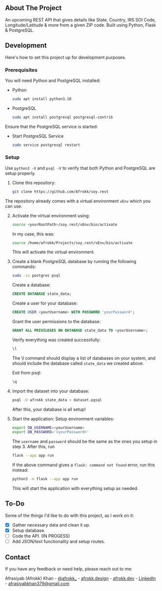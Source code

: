## About The Project

An upcoming REST API that gives details like State, Country, IRS SOI Code, Longitude/Latitude & more from a given ZIP code. Built using Python, Flask & PostgreSQL.

## Development
Here's how to set this project up for development purposes.

### Prerequisites
You will need Python and PostgreSQL installed:

* Python
  ```sh
  sudo apt install python3.10

* PostgreSQL
  ```sh
  sudo apt install postgresql postgresql-contrib 

Ensure that the PostgreSQL service is started:
* Start PostgreSQL Service
  ```sh
  sudo service postgresql restart

### Setup
Use `python3 -V` and `psql -V` to verify that both Python and PostgreSQL are setup properly. 

1. Clone this repository:
   ```sh
   git clone https://github.com/Afrokk/soy.rest
   ```
  The repository already comes with a virtual environment `vEnv` which you can use. 

2. Activate the virtual environment using: 
    ```sh
    source <yourRootPath>/soy.rest/vEnv/bin/activate
    ```
    In my case, this was:
    ```sh
    source /home/afrokk/Projects/soy.rest/vEnv/bin/activate
    ```

    This will activate the virtual environment. 
  
3. Create a blank PostgreSQL database by running the following commands:
    ```sh
    sudo -iu postgres psql
    ```

    Create a database:
    ```sql
    CREATE DATABASE state_data;
    ```

    Create a user for your database:
    ```sql
    CREATE USER <yourUsername> WITH PASSWORD 'yourPassword';
    ```

    Grant the user permissions to the database:
    ```sql
    GRANT ALL PRIVILEGES ON DATABASE state_data TO <yourUsername>;
    ```

    Verify everything was created successfully:
    ```sh
    \l
    ```
    The \l command should display a list of databases on your system, and should include the database called `state_data` we created above.

    Exit from psql:
    ```sh
    \q
    ```

4. Import the dataset into your database:
    ```sh
    psql -U afrokk state_data < dataset.pgsql
    ```
    After this, your database is all setup!

5. Start the application:
    Setup environment variables:
    ```sh
    export DB_USERNAME=<yourUsername>
    export DB_PASSWORD='<yourPassword>'
    ```
    The `username` and `password` should be the same as the ones you setup in step 3. After this, run

    ```sh
    flask --app app run
    ```
    If the above command gives a `flask: command not found` error, run this instead:
    ```sh
    python3 -m flask --app app run
    ```
    This will start the application with everything setup as needed.

## To-Do
Some of the things I'd like to do with this project, as I work on it:

- [x] Gather necessary data and clean it up.
- [x] Setup database.
- [ ] Code the API. (IN PROGESS)
- [ ] Add JSON/text functionality and setup routes.

## Contact
If you have any feedback or need help, please reach out to me:

Afrasiyab (Afrokk) Khan - [@afrokk_](https://www.instagram.com/afrokk_/) - [afrokk.design](https://afrokk.design/) - [afrokk.dev](https://afrokk.dev/) - [LinkedIn](https://www.linkedin.com/in/afrasiyab-k/) - afrasiyabkhan379@gmail.com

